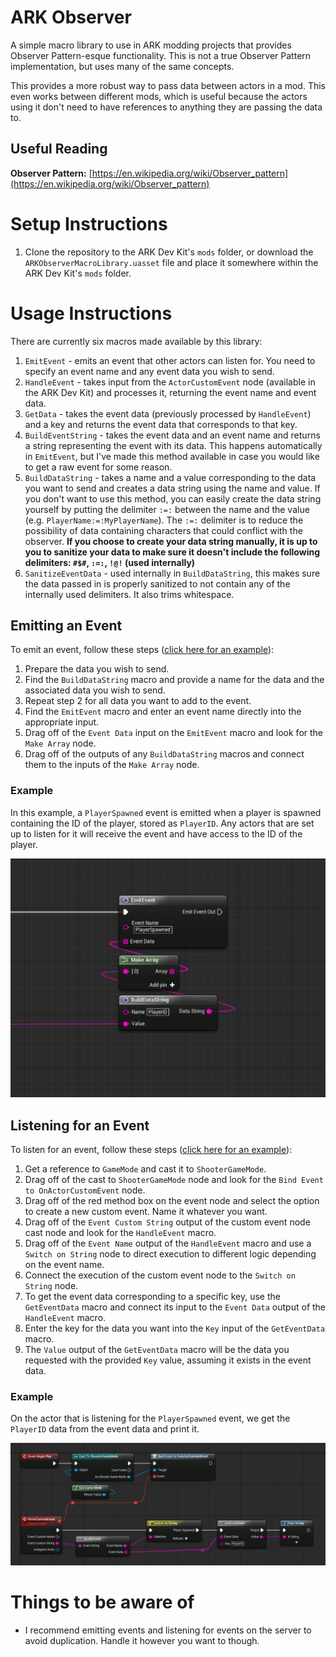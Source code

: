 # ARK Observer
A simple macro library to use in ARK modding projects that provides Observer Pattern-esque functionality. This is not a true Observer Pattern implementation, but uses many of the same concepts.

This provides a more robust way to pass data between actors in a mod. This even works between different mods, which is useful because the actors using it don't need to have references to anything they are passing the data to.

## Useful Reading

**Observer Pattern:** [https://en.wikipedia.org/wiki/Observer_pattern](https://en.wikipedia.org/wiki/Observer_pattern)

# Setup Instructions

1. Clone the repository to the ARK Dev Kit's `mods` folder, or download the `ARKObserverMacroLibrary.uasset` file and place it somewhere within the ARK Dev Kit's `mods` folder.

# Usage Instructions

There are currently six macros made available by this library:
1. `EmitEvent` - emits an event that other actors can listen for. You need to specify an event name and any event data you wish to send.
2. `HandleEvent` - takes input from the `ActorCustomEvent` node (available in the ARK Dev Kit) and processes it, returning the event name and event data.
3. `GetData` - takes the event data (previously processed by `HandleEvent`) and a key and returns the event data that corresponds to that key.
4. `BuildEventString` - takes the event data and an event name and returns a string representing the event with its data. This happens automatically in `EmitEvent`, but I've made this method available in case you would like to get a raw event for some reason.
5. `BuildDataString` - takes a name and a value corresponding to the data you want to send and creates a data string using the name and value. If you don't want to use this method, you can easily create the data string yourself by putting the delimiter `:=:` between the name and the value (e.g. `PlayerName:=:MyPlayerName`). The `:=:` delimiter is to reduce the possibility of data containing characters that could conflict with the observer. **If you choose to create your data string manually, it is up to you to sanitize your data to make sure it doesn't include the following delimiters: `#$#`, `:=:`, `!@!` (used internally)**
6. `SanitizeEventData` - used internally in `BuildDataString`, this makes sure the data passed in is properly sanitized to not contain any of the internally used delimiters. It also trims whitespace.

## Emitting an Event

To emit an event, follow these steps ([click here for an example](https://github.com/GyozaGuy/ark-observer#emitting-an-event-1)):
1. Prepare the data you wish to send.
2. Find the `BuildDataString` macro and provide a name for the data and the associated data you wish to send.
3. Repeat step 2 for all data you want to add to the event.
4. Find the `EmitEvent` macro and enter an event name directly into the appropriate input.
5. Drag off of the `Event Data` input on the `EmitEvent` macro and look for the `Make Array` node.
6. Drag off of the outputs of any `BuildDataString` macros and connect them to the inputs of the `Make Array` node.

### Example

In this example, a `PlayerSpawned` event is emitted when a player is spawned containing the ID of the player, stored as `PlayerID`. Any actors that are set up to listen for it will receive the event and have access to the ID of the player.

![Emitting an event](https://raw.githubusercontent.com/GyozaGuy/ark-observer/master/Examples/Emitting.png)

## Listening for an Event

To listen for an event, follow these steps ([click here for an example](https://github.com/GyozaGuy/ark-observer#listening-for-an-event-1)):
1. Get a reference to `GameMode` and cast it to `ShooterGameMode`.
2. Drag off of the cast to `ShooterGameMode` node and look for the `Bind Event to OnActorCustomEvent` node.
3. Drag off of the red method box on the event node and select the option to create a new custom event. Name it whatever you want.
4. Drag off of the `Event Custom String` output of the custom event node cast node and look for the `HandleEvent` macro.
5. Drag off of the `Event Name` output of the `HandleEvent` macro and use a `Switch on String` node to direct execution to different logic depending on the event name.
6. Connect the execution of the custom event node to the `Switch on String` node.
7. To get the event data corresponding to a specific key, use the `GetEventData` macro and connect its input to the `Event Data` output of the `HandleEvent` macro.
8. Enter the key for the data you want into the `Key` input of the `GetEventData` macro.
9. The `Value` output of the `GetEventData` macro will be the data you requested with the provided `Key` value, assuming it exists in the event data.

### Example

On the actor that is listening for the `PlayerSpawned` event, we get the `PlayerID` data from the event data and print it.

![Listening for an event](https://raw.githubusercontent.com/GyozaGuy/ark-observer/master/Examples/Listening.png)

# Things to be aware of

- I recommend emitting events and listening for events on the server to avoid duplication. Handle it however you want to though.

